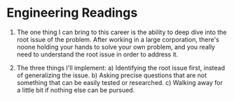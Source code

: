 # Engineering Readings

1) The one thing I can bring to this career is the ability to deep dive into the root issue of the problem. After working in a large corporation, there's noone holding your hands to solve your own problem, and you really need to understand the root issue in order to address it.

2) The three things I'll implement: a) Identifying the root issue first, instead of generalizing the issue. b) Asking precise questions that are not something that can be easily tested or researched. c) Walking away for a little bit if nothing else can be pursued.

